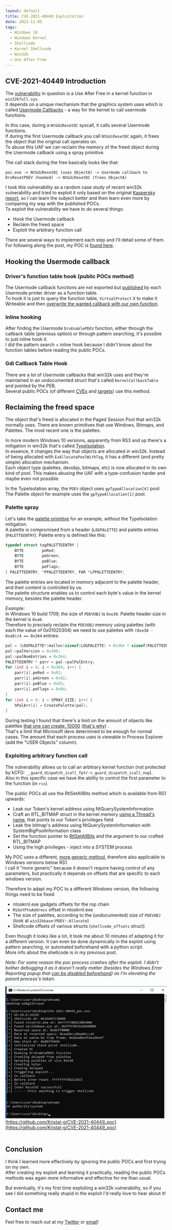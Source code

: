 ```yaml
---
layout: default
title: CVE-2021-40449 Exploitation
date: 2021-11-05
tags:
  - Windows 10
  - Windows Kernel
  - Shellcode
  - Kernel Shellcode
  - Win32k
  - Use After Free
---
```



## CVE-2021-40449 Introduction
The [vulnerability](https://msrc.microsoft.com/update-guide/vulnerability/CVE-2021-40449) in question is a Use After Free in a kernel function in `win32kfull.sys`.  
It depends on a unique mechanism that the graphics system uses which is called [Usermode Callbacks](https://cs.uno.edu/~dbilar/BH-US-2011/materials/Mandt/BH_US_11_Mandt_win32k_WP.pdf) - a way for the kernel to call usermode functions.

In this case, during a `NtGdiResetDC` syscall, it calls several Usermode functions.  
If during the first Usermode callback you call `NtGdiResetDC` again, it frees the object that the original call operates on.  
To abuse this UAF we can reclaim the memory of the freed object during the Usermode callback using a spray primitive.

The call stack during the free basically looks like that:
```
poc.exe -> NtGdiResetDC (uses ObjectA) -> Usermode callback to DrvResetPDEV (hooked) -> NtGdiResetDC (frees ObjectA)
```
I took this vulnerability as a random case study of recent win32k vulnerability and tried to exploit it only based on the original [Kaspersky report](https://securelist.com/mysterysnail-attacks-with-windows-zero-day/104509/), so I can learn the subject better and then learn even more by comparing my way with the published POCs.  
To exploit the vulnerability we have to do several things: 

* Hook the Usermode callback
* Reclaim the freed space
* Exploit the arbitrary function call  

There are several ways to implement each step and I'll detail some of them.  
For following along the post, my POC is [found here](https://github.com/Kristal-g/CVE-2021-40449_poc).  

## Hooking the Usermode callback
### Driver's function table hook (public POCs method)
The Usermode callback functions are not exported but [published](https://docs.microsoft.com/en-us/windows/win32/api/winddi/nf-winddi-drvenabledriver) by each Usermode printer driver as a function table.  
To hook it is just to query the function table, `VirtualProtect` it to make it Writeable and then [overwrite the wanted callback with our own function](https://github.com/ly4k/CallbackHell/blob/cbeac75baccd66242fa9e3efa5d9d86892f02159/CallbackHell/CallbackHell.cpp#L296).
<br/>  

### Inline hooking
After finding the Usermode `DrvEnablePDEV` function, either through the callback table (previous option) or through pattern searching, it's possible to just inline hook it.  
I did the pattern search + inline hook because I didn't know about the function tables before reading the public POCs.
<br/>  

### Gdi Callback Table Hook
There are a lot of Usermode callbacks that win32k uses and they're maintained in an undocumented struct that's called `KernelCallbackTable` and pointed by the PEB.  
Several public POCs (of different [CVEs](https://research.checkpoint.com/2021/the-story-of-jian/#:~:text=After%20the%20version-dependent%20index%20of%20the%20callback%20is%20fetched%2C%20the%20callback%20itself%20is%20replaced%20with%20the%20attacker%E2%80%99s%20fake%20ClientPrinterThunk%20callback.) and [targets](https://modexp.wordpress.com/2019/05/25/windows-injection-finspy/)) use this method.
<br/>  

## Reclaiming the freed space
The object that's freed is allocated in the Paged Session Pool that win32k normally uses.
There are known primitives that use Windows, Bitmaps, and Palettes. The most recent one is the palettes.  

In more modern Windows 10 versions, apparently from RS3 and up there's a mitigation in win32k that's called [TypeIsolation](https://blog.quarkslab.com/reverse-engineering-the-win32k-type-isolation-mitigation.html).  
In essence, it changes the way that objects are allocated in win32k. Instead of being allocated with `ExAllocatePoolWithTag`, it has a different (and pretty simple) allocation mechanism.  
Each object type (palettes, devobjs, bitmaps, etc) is now allocated in its own kind of pool. This makes abusing the UAF with a type-confusion harder and maybe even not possible.  

In the TypeIsolation array, the `PDEV` object uses `gpTypeAllocation[6]` pool. The Palette object for example uses the `gpTypeAllocation[1]` pool.
<br/>  

### Palette spray
Let's take the [palette primitive](https://census-labs.com/media/windows_10_rs2_rs3_exploitation_primitives.pdf) for an example, without the TypeIsolation mitigation.  
A palette is compromised from a header (`LOGPALETTE`) and palette entries (`PALETTEENTRY`).
Palette entry is defined like this:

```c++
typedef struct tagPALETTEENTRY {
    BYTE        peRed;
    BYTE        peGreen;
    BYTE        peBlue;
    BYTE        peFlags;
} PALETTEENTRY, *PPALETTEENTRY, FAR *LPPALETTEENTRY;
```
The palette entries are located in memory adjacent to the palette header, and their content is controlled by us.  
The palette structure enables us to control each byte's value in the kernel memory, besides the palette header.

*Example*:  
In Windows 10 build 1709, the size of `PDEVOBJ` is `0xe30`. Palette header size in the kernel is `0xa0`.  
Therefore to precisely reclaim the `PDEVOBJ` memory using palettes (with each the value of 0x01020304) we need to use palettes with `(0xe30 - 0xa0)/4 == 0x364` entries:
```c++
pal = (LOGPALETTE*)malloc(sizeof(LOGPALETTE) + 0x364 * sizeof(PALETTEENTRY));
pal->palVersion = 0x300;
pal->palNumEntries = 0x364;
PALETTEENTRY * parr = pal->palPalEntry;
for (int i = 0; i < 0x364; i++) {
    parr[i].peRed = 0x01;
    parr[i].peGreen = 0x02;
    parr[i].peBlue = 0x03;
    parr[i].peFlags = 0x04;
}
for (int i = 0; i < SPRAY_SIZE; i++) {
    hPalArr[i] = CreatePalette(pal);
}
```
During testing I found that there's a limit on the amount of objects like palettes [that one can create: 10000](https://docs.microsoft.com/en-us/windows/win32/sysinfo/user-objects?redirectedfrom=MSDN) ([that's why](http://web.archive.org/web/20080205103928/http://blogs.msdn.com/oldnewthing/archive/2007/07/18/3926581.aspx)) .  
That's a limit that Microsoft devs determined to be enough for normal cases. The amount that each process uses is viewable in Process Explorer (add the "USER Objects" column).
<br/>  

### Exploiting arbitrary function call
The vulnerability allows us to call an arbitrary kernel function (not protected by kCFG: `__guard_dispatch_icall_fptr->_guard_dispatch_icall_nop`).  
Also in this specific case we have the ability to control the first parameter to the function (in `rcx`).

The public POCs all use the RtlSetAllBits method which is available from RS1 upwards:
* Leak our Token's kernel address using NtQuerySystemInformation
* Craft an RTL_BITMAP struct in the kernel memory [using a Thread's name](https://blahcat.github.io/2019/03/17/small-dumps-in-the-big-pool/), that points to our Token's privileges field
* Leak the bitmap's address using NtQuerySystemInformation with SystemBigPoolInformation class
* Set the function pointer to [RtlSetAllBits](https://docs.microsoft.com/en-us/windows-hardware/drivers/ddi/wdm/nf-wdm-rtlsetallbits) and the argument to our crafted RTL_BITMAP
* Using the high privileges - inject into a SYSTEM process  

My POC uses a different, [more generic method](https://kristal-g.github.io/2021/05/08/SYSRET_Shellcode.html), therefore also applicable to Windows versions below RS1.  
I call it "more generic" because it doesn't require having control of any parameters, but practically it depends on offsets that are specific to each windows version.    

Therefore to adapt my POC to a different Windows version, the following things need to be fixed:
* ntoskrnl.exe gadgets offsets for the rop chain
* `MiGetPteAddress` offset in ntoskrnl.exe
* The size of palettes, according to the (undocumented) size of `PDEVOBJ` (look at `win32kbase!PDEV::Allocate`)
* Shellcode offsets of various structs (`shellcode_offsets` struct)

Even though it looks like a lot, it took me about 10 minutes of adapting it for a different version. It can even be done dynamically in the exploit using pattern searching, or automated beforehand with a python script.  
More info about the shellcode is in my previous post.

_Note: For some reason the poc process crashes after the exploit. I didn't bother debugging it as it doesn't really matter (besides the Windows Error Reporting popup that [can be disabled beforehand](https://docs.microsoft.com/es-es/powershell/module/windowserrorreporting/disable-windowserrorreporting?view=windowsserver2019-ps&viewFallbackFrom=win10-ps)) as I'm elevating the parent process's token._
  
![](/assets/images/cve_2021_40449/exploit.jpg)  
[https://github.com/Kristal-g/CVE-2021-40449_poc](https://github.com/Kristal-g/CVE-2021-40449_poc)  
<br/> 
  
## Conclusion
I think I learned more effectively by ignoring the public POCs and first trying on my own.  
After creating my exploit and learning it practically, reading the public POCs methods was again more informative and effective for me than usual.  
   
But eventually, it's my first time exploiting a win32k vulnerability, so if you see I did something really stupid in the exploit I'd really love to hear about it! 
<br/> 

## Contact me
Feel free to reach out at my [Twitter](https://twitter.com/gal_kristal) or [email](mailto:gkristal.w@gmail.com)!